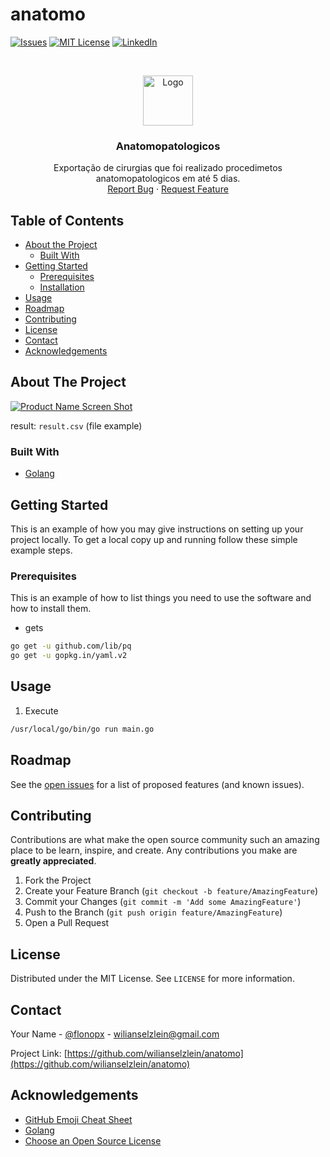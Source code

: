 # anatomo


<!--
*** Thanks for checking out this README Template. If you have a suggestion that would
*** make this better, please fork the repo and create a pull request or simply open
*** an issue with the tag "enhancement".
*** Thanks again! Now go create something AMAZING! :D
-->


<!-- PROJECT SHIELDS -->
<!--
*** I'm using markdown "reference style" links for readability.
*** Reference links are enclosed in brackets [ ] instead of parentheses ( ).
*** See the bottom of this document for the declaration of the reference variables
*** for contributors-url, forks-url, etc. This is an optional, concise syntax you may use.
*** https://www.markdownguide.org/basic-syntax/#reference-style-links
-->

[![Issues][issues-shield]][issues-url]
[![MIT License][license-shield]][license-url]
[![LinkedIn][linkedin-shield]][linkedin-url]



<!-- PROJECT LOGO -->
<br />
<p align="center">
  <a href="https://github.com/wilianselzlein">
    <img src="https://raw.githubusercontent.com/wilianselzlein/Best-README-Template/master/images/logo.png" alt="Logo" width="80" height="80">
  </a>

  <h3 align="center">Anatomopatologicos</h3>

  <p align="center">
    Exportação de cirurgias que foi realizado  procedimetos anatomopatologicos em até 5 dias.
    <br />
    <a href="https://github.com/wilianselzlein/anatomo/issues">Report Bug</a>
    ·
    <a href="https://github.com/wilianselzlein/anatomo/issues">Request Feature</a>
  </p>
</p>



<!-- TABLE OF CONTENTS -->
## Table of Contents

* [About the Project](#about-the-project)
  * [Built With](#built-with)
* [Getting Started](#getting-started)
  * [Prerequisites](#prerequisites)
  * [Installation](#installation)
* [Usage](#usage)
* [Roadmap](#roadmap)
* [Contributing](#contributing)
* [License](#license)
* [Contact](#contact)
* [Acknowledgements](#acknowledgements)



<!-- ABOUT THE PROJECT -->
## About The Project

[![Product Name Screen Shot][product-screenshot]](https://github.com/wilianselzlein/anatomo)

result:  `result.csv` (file example)

### Built With


* [Golang](https://golang.org)



<!-- GETTING STARTED -->
## Getting Started

This is an example of how you may give instructions on setting up your project locally.
To get a local copy up and running follow these simple example steps.

### Prerequisites

This is an example of how to list things you need to use the software and how to install them.
* gets
```sh
go get -u github.com/lib/pq
go get -u gopkg.in/yaml.v2
```


<!-- USAGE EXAMPLES -->
## Usage


1. Execute

```sh
/usr/local/go/bin/go run main.go
```


<!-- ROADMAP -->
## Roadmap

See the [open issues](https://github.com/wilianselzlein/anatomo/issues) for a list of proposed features (and known issues).



<!-- CONTRIBUTING -->
## Contributing

Contributions are what make the open source community such an amazing place to be learn, inspire, and create. Any contributions you make are **greatly appreciated**.

1. Fork the Project
2. Create your Feature Branch (`git checkout -b feature/AmazingFeature`)
3. Commit your Changes (`git commit -m 'Add some AmazingFeature'`)
4. Push to the Branch (`git push origin feature/AmazingFeature`)
5. Open a Pull Request



<!-- LICENSE -->
## License

Distributed under the MIT License. See `LICENSE` for more information.



<!-- CONTACT -->
## Contact

Your Name - [@flonopx](https://twitter.com/flonopx) - wilianselzlein@gmail.com

Project Link: [https://github.com/wilianselzlein/anatomo](https://github.com/wilianselzlein/anatomo)



<!-- ACKNOWLEDGEMENTS -->
## Acknowledgements
* [GitHub Emoji Cheat Sheet](https://www.webpagefx.com/tools/emoji-cheat-sheet)
* [Golang](https://golang.org/)
* [Choose an Open Source License](https://choosealicense.com)


<!-- MARKDOWN LINKS & IMAGES -->
<!-- https://www.markdownguide.org/basic-syntax/#reference-style-links -->
[contributors-shield]: https://img.shields.io/github/contributors/othneildrew/Best-README-Template.svg?style=flat-square
[contributors-url]: https://github.com/wilianselzlein/anatomo/graphs/contributors
[forks-shield]: https://img.shields.io/github/forks/othneildrew/Best-README-Template.svg?style=flat-square
[forks-url]: https://github.com/wilianselzlein/anatomo/network/members
[stars-shield]: https://img.shields.io/github/stars/othneildrew/Best-README-Template.svg?style=flat-square
[stars-url]: https://github.com/wilianselzlein/anatomo/stargazers
[issues-shield]: https://img.shields.io/github/issues/othneildrew/Best-README-Template.svg?style=flat-square
[issues-url]: https://github.com/wilianselzlein/anatomo/issues
[license-shield]: https://img.shields.io/github/license/othneildrew/Best-README-Template.svg?style=flat-square
[license-url]: https://github.com/wilianselzlein/anatomo/blob/master/LICENSE.txt
[linkedin-shield]: https://img.shields.io/badge/-LinkedIn-black.svg?style=flat-square&logo=linkedin&colorB=555
[linkedin-url]: https://linkedin.com/in/wilianselzlein
[product-screenshot]: https://raw.githubusercontent.com/wilianselzlein/Best-README-Template/master/images/screenshot.png

